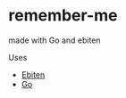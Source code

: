 # remember-me
made with Go and ebiten

Uses 
* [Ebiten](https://ebiten.org/)
* [Go](https://go.dev/)

